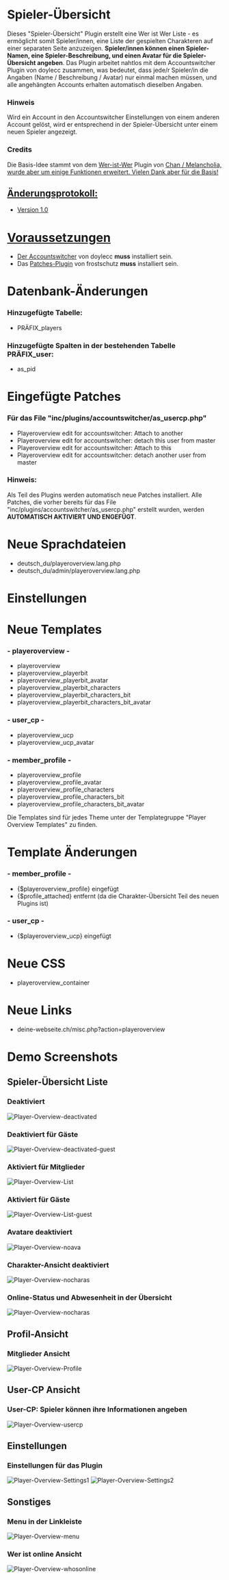 # Spieler-Übersicht
Dieses "Spieler-Übersicht" Plugin erstellt eine Wer ist Wer Liste - es ermöglicht somit Spieler/innen, eine Liste der gespielten Charakteren auf einer separaten Seite anzuzeigen. <b>Spieler/innen können einen Spieler-Namen, eine Spieler-Beschreibung, und einen Avatar für die Spieler-Übersicht angeben</b>. Das Plugin arbeitet nahtlos mit dem Accountswitcher Plugin von doylecc zusammen, was bedeutet, dass jede/r Spieler/in die Angaben (Name / Beschreibung / Avatar) nur einmal machen müssen, und alle angehängten Accounts erhalten automatisch dieselben Angaben.

### Hinweis
Wird ein Account in den Accountswitcher Einstellungen von einem anderen Account gelöst, wird er entsprechend in der Spieler-Übersicht unter einem neuen Spieler angezeigt. 

### Credits
Die Basis-Idee stammt von dem <a href="https://storming-gates.de/showthread.php?tid=19354" target="_blank">Wer-ist-Wer</a> Plugin von <a href="https://storming-gates.de/member.php?action=profile&uid=112" target="_blank">Chan / Melancholia, wurde aber um einige Funktionen erweitert. Vielen Dank aber für die Basis! 

## Änderungsprotokoll: 
- Version 1.0

# Voraussetzungen
- Der <a href="https://www.mybb.de/erweiterungen/18x/plugins-verschiedenes/enhanced-account-switcher/" target="_blank">Accountswitcher</a> von doylecc <b>muss</b> installiert sein. 
- Das <a href="https://github.com/frostschutz/MyBB-Patches" target="_blank">Patches-Plugin</a> von frostschutz <b>muss</b> installiert sein. 


# Datenbank-Änderungen

### Hinzugefügte Tabelle: 
- PRÄFIX_players

### Hinzugefügte Spalten in der bestehenden Tabelle PRÄFIX_user:
- as_pid

# Eingefügte Patches
### Für das File "inc/plugins/accountswitcher/as_usercp.php"
- Playeroverview edit for accountswitcher: Attach to another
- Playeroverview edit for accountswitcher: detach this user from master
- Playeroverview edit for accountswitcher: Attach to this
- Playeroverview edit for accountswitcher: detach another user from master

### Hinweis: 
Als Teil des Plugins werden automatisch neue Patches installiert. Alle Patches, die vorher bereits für das File "inc/plugins/accountswitcher/as_usercp.php" erstellt wurden, werden <b>AUTOMATISCH AKTIVIERT UND ENGEFÜGT</b>.

# Neue Sprachdateien
- deutsch_du/playeroverview.lang.php
- deutsch_du/admin/playeroverview.lang.php

# Einstellungen

# Neue Templates
### - playeroverview - 
- playeroverview									
- playeroverview_playerbit						
- playeroverview_playerbit_avatar					
- playeroverview_playerbit_characters				
- playeroverview_playerbit_characters_bit			
- playeroverview_playerbit_characters_bit_avatar	
	
### - user_cp - 	
- playeroverview_ucp								
- playeroverview_ucp_avatar						

### - member_profile - 
- playeroverview_profile							
- playeroverview_profile_avatar					
- playeroverview_profile_characters				
- playeroverview_profile_characters_bit			
- playeroverview_profile_characters_bit_avatar	

Die Templates sind für jedes Theme unter der Templategruppe "Player Overview Templates" zu finden.

# Template Änderungen
### - member_profile - 
- {$playeroverview_profile} eingefügt
- {$profile_attached} entfernt (da die Charakter-Übersicht Teil des neuen Plugins ist)

### - user_cp - 
- {$playeroverview_ucp} eingefügt

# Neue CSS
- playeroverview_container

# Neue Links
- deine-webseite.ch/misc.php?action=playeroverview

# Demo Screenshots
## Spieler-Übersicht Liste
### Deaktiviert
<img src="https://i.imgur.com/VrXQBN7.png" alt="Player-Overview-deactivated" border="0">

### Deaktiviert für Gäste
<img src="https://i.imgur.com/BZOaOTS.png" alt="Player-Overview-deactivated-guest" border="0"> 

### Aktiviert für Mitglieder
<img src="https://i.imgur.com/nnlsvmp.png" alt="Player-Overview-List" border="0">

### Aktiviert für Gäste
<img src="https://i.imgur.com/ZCiUaYt.png" alt="Player-Overview-List-guest" border="0">

### Avatare deaktiviert
<img src="https://i.imgur.com/eUnZpDI.png" alt="Player-Overview-noava" border="0">

### Charakter-Ansicht deaktiviert
<img src="https://i.imgur.com/skYbIQQ.png" alt="Player-Overview-nocharas" border="0">

### Online-Status und Abwesenheit in der Übersicht 
<img src="https://i.imgur.com/ZCiUaYt.png" alt="Player-Overview-nocharas" border="0">

## Profil-Ansicht
### Mitglieder Ansicht
<img src="https://i.imgur.com/FD1iVua.png" alt="Player-Overview-Profile" border="0">

## User-CP Ansicht
### User-CP: Spieler können ihre Informationen angeben
<img src="https://i.imgur.com/rfqu2W6.png" alt="Player-Overview-usercp" border="0">

## Einstellungen
### Einstellungen für das Plugin
<img src="https://i.imgur.com/IcXh7Gk.png" alt="Player-Overview-Settings1" border="0">
<img src="https://i.imgur.com/Bnzo99p.png" alt="Player-Overview-Settings2" border="0">

## Sonstiges
### Menu in der Linkleiste
<img src="https://i.imgur.com/610GUw1.png" alt="Player-Overview-menu" border="0">

### Wer ist online Ansicht
<img src="https://i.imgur.com/QrUvduQ.png" alt="Player-Overview-whosonline" border="0">
